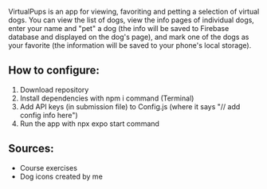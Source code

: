 VirtualPups is an app for viewing, favoriting and petting a selection of virtual dogs. You can view the list of dogs, view the info pages of individual dogs, 
enter your name and "pet" a dog (the info will be saved to Firebase database and displayed on the dog's page),
and mark one of the dogs as your favorite (the information will be saved to your phone's local storage). 

## How to configure: 
1. Download repository
2. Install dependencies with npm i command (Terminal)
3. Add API keys (in submission file) to Config.js (where it says "// add config info here")
4. Run the app with npx expo start command

## Sources: 
- Course exercises
- Dog icons created by me
